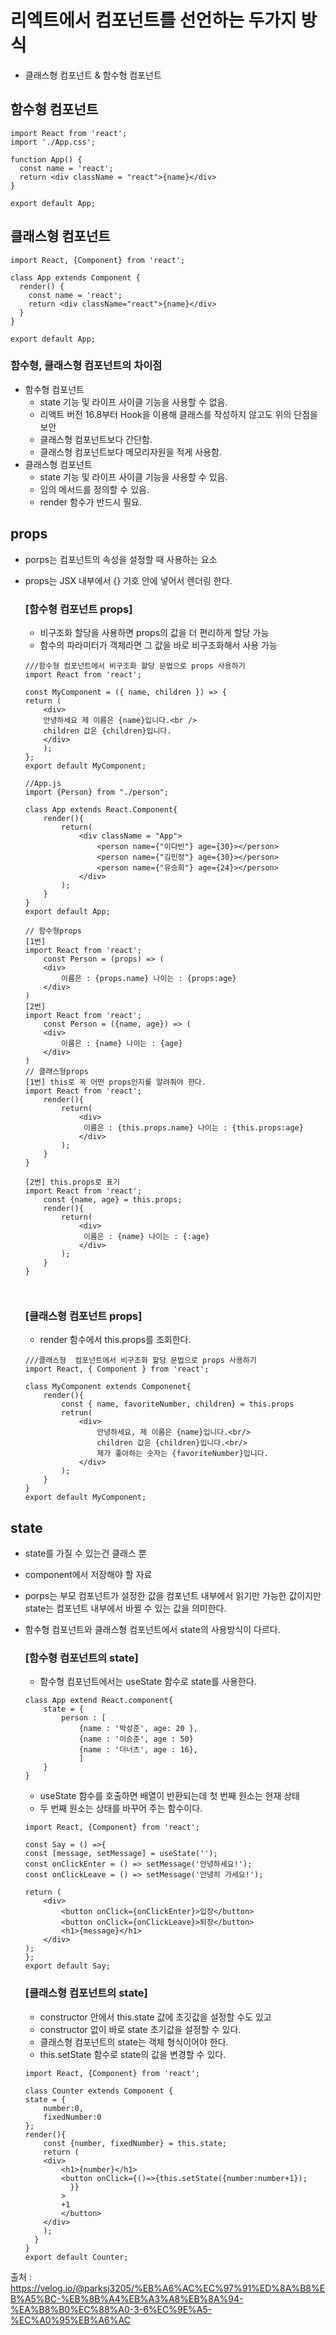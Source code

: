 # 리엑트에서 컴포넌트를 선언하는 두가지 방식
- 클래스형 컴포넌트 & 함수형 컴포넌트

## 함수형 컴포넌트
```
import React from 'react';
import './App.css';

function App() {
  const name = 'react';
  return <div className = "react">{name}</div>
}

export default App;
```

## 클래스형 컴포넌트
```
import React, {Component} from 'react';

class App extends Component {
  render() {
    const name = 'react';
    return <div className="react">{name}</div>
  }
}

export default App;
```

### 함수형, 클래스형 컴포넌트의 차이점

- 함수형 컴포넌트
    - state 기능 및 라이프 사이클 기능을 사용할 수 없음.
    - 리액트 버전 16.8부터 Hook을 이용해 클래스를 작성하지 않고도 위의 단점을 보안
    - 클래스형 컴포넌트보다 간단함.
    - 클래스형 컴포넌트보다 메모리자원을 적게 사용함.
- 클래스형 컴포넌트
    - state 기능 및 라이프 사이클 기능을 사용할 수 있음.
    - 임의 메서드를 정의할 수 있음.
    - render 함수가 반드시 필요.

## props

- porps는 컴포넌트의 속성을 설정할 때 사용하는 요소
- props는 JSX 내부에서 {} 기호 안에 넣어서 렌더링 한다.


    ### [함수형 컴포넌트 props]
    - 비구조화 할당을 사용하면 props의 값을 더 편리하게 할당 가능
    - 함수의 파라미터가 객체라면 그 값을 바로 비구조화해서 사용 가능
    ```
    ///함수형 컴포넌트에서 비구조화 할당 문법으로 props 사용하기
    import React from 'react';

    const MyComponent = ({ name, children }) => {
    return (
        <div>
        안녕하세요 제 이름은 {name}입니다.<br />
        children 값은 {children}입니다.
        </div>
        );
    };
    export default MyComponent;

    //App.js
    import {Person} from "./person";

    class App extends React.Component{
        render(){
            return(
                <div className = "App">
                    <person name={"이다빈"} age={30}></person>
                    <person name={"김민정"} age={30}></person>
                    <person name={"유승희"} age={24}></person>
                </div>
            );
        }
    }
    export default App;

    // 함수형props
    [1번]
    import React from 'react';
        const Person = (props) => (
        <div>
            이름은 : {props.name} 나이는 : {props:age}
        </div>
    )
    [2번]
    import React from 'react';
        const Person = ({name, age}) => (
        <div>
            이름은 : {name} 나이는 : {age}
        </div>
    )
    // 클래스형props
    [1번] this로 꼭 어떤 props인지를 알려줘야 한다.
    import React from 'react';
        render(){
            return(
                <div>
                 이름은 : {this.props.name} 나이는 : {this.props:age}
                </div>
            );
        }
    }

    [2번] this.props로 표기
    import React from 'react';
        const {name, age} = this.props;
        render(){
            return(
                <div>
                 이름은 : {name} 나이는 : {:age}
                </div>
            );
        }
    }



    ```
    ### [클래스형 컴포넌트 props]
    - render 함수에서 this.props를 조회한다.
    ```
    ///클래스형  컴포넌트에서 비구조화 할당 문법으로 props 사용하기
    import React, { Component } from 'react';

    class MyComponent extends Componenet{
        render(){
            const { name, favoriteNumber, children} = this.props
            retrun(
                <div>
                    안녕하세요, 제 이름은 {name}입니다.<br/>
                    children 값은 {children}입니다.<br/>
                    제가 좋아하는 숫자는 {favoriteNumber}입니다.
                </div>
            );
        }
    }
    export default MyComponent;
    ```


## state

- state를 가질 수 있는건 클래스 뿐
- component에서 저장해야 할 자료

- porps는 부모 컴포넌트가 설정한 값을 컴포넌트 내부에서 읽기만 가능한 값이지만 state는 컴포넌트 내부에서 바뀔 수 있는 값을 의미한다.
- 함수형 컴포넌트와 클래스형 컴포넌트에서 state의 사용방식이 다르다.

    ### [함수형 컴포넌트의 state]
    - 함수형 컴포넌트에서는 useState 함수로 state를 사용한다.
    ```
    class App extend React.component{
        state = {
            person : [
                {name : '박성준', age: 20 },
                {name : '이승준', age : 50}
                {name : '더너츠', age : 16},
                ]
        }
    }
    ```

    - useState 함수를 호출하면 배열이 반환되는데 첫 번째 원소는 현재 상태
    - 두 번째 원소는 상태를 바꾸어 주는 함수이다.
    ```
    import React, {Component} from 'react';

    const Say = () =>{
    const [message, setMessage] = useState('');
    const onClickEnter = () => setMessage('안녕하세요!');
    const onClickLeave = () => setMessage('안녕히 가세요!');

    return (
        <div>
            <button onClick={onClickEnter}>입장</button>
            <button onClick={onClickLeave}>퇴장</button>
            <h1>{message}</h1>
        </div>
    );
    };
    export default Say;
    ```

    ### [클래스형 컴포넌트의 state]
    - constructor 안에서 this.state 값에 초깃값을 설정할 수도 있고
    - constructor 없이 바로 state 초기값을 설정할 수 있다.
    - 클래스형 컴포넌트의 state는 객체 형식이어야 한다.
    - this.setState 함수로 state의 값을 변경할 수 있다.

    ```
    import React, {Component} from 'react';

    class Counter extends Component {
    state = {
        number:0,
        fixedNumber:0
    };
    render(){
        const {number, fixedNumber} = this.state;
        return (
        <div>
            <h1>{number}</h1>
            <button onClick={()=>{this.setState({number:number+1});
              }}
            >
            +1
            </button>
        </div>
        );
      }
    }
    export default Counter;
    ```


출처 : https://velog.io/@parksj3205/%EB%A6%AC%EC%97%91%ED%8A%B8%EB%A5%BC-%EB%8B%A4%EB%A3%A8%EB%8A%94-%EA%B8%B0%EC%88%A0-3-6%EC%9E%A5-%EC%A0%95%EB%A6%AC